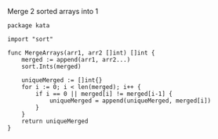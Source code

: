 Merge 2 sorted arrays into 1

    package kata
    
    import "sort"
    
    func MergeArrays(arr1, arr2 []int) []int {
        merged := append(arr1, arr2...)
        sort.Ints(merged)
    
        uniqueMerged := []int{}
        for i := 0; i < len(merged); i++ {
            if i == 0 || merged[i] != merged[i-1] {
                uniqueMerged = append(uniqueMerged, merged[i])
            }
        }
        return uniqueMerged
    }
